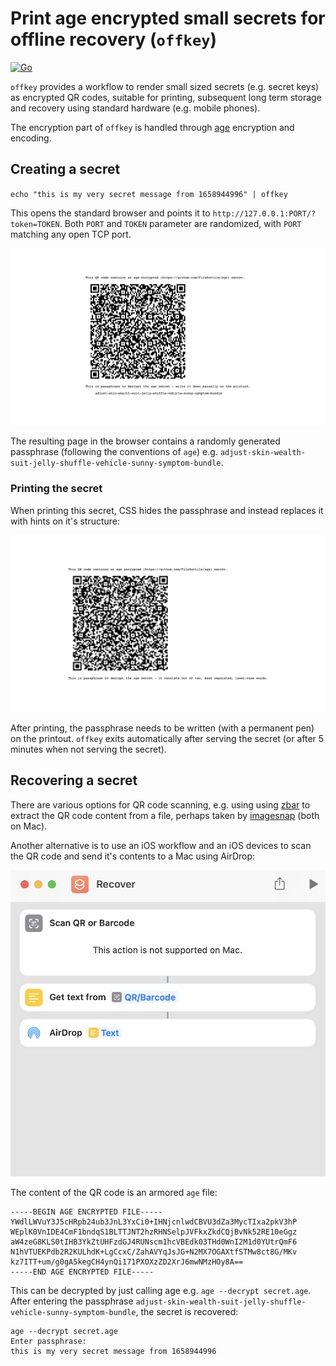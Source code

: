 # Print age encrypted small secrets for offline recovery (`offkey`)

[![Go](https://github.com/yawn/offkey/actions/workflows/go.yml/badge.svg)](https://github.com/yawn/offkey/actions/workflows/go.yml)

`offkey` provides a workflow to render small sized secrets (e.g. secret keys) as encrypted QR codes, suitable for printing, subsequent long term storage and recovery using standard hardware (e.g. mobile phones).

The encryption part of `offkey` is handled through [age](https://github.com/FiloSottile/age) encryption and encoding.

## Creating a secret

`echo "this is my very secret message from 1658944996" | offkey`

This opens the standard browser and points it to `http://127.0.0.1:PORT/?token=TOKEN`. Both `PORT` and `TOKEN` parameter are randomized, with `PORT` matching any open TCP port.

![secret in the browser](.readme/secret-with-passphrase.png)

The resulting page in the browser contains a randomly generated passphrase (following the conventions of `age`) e.g. `adjust-skin-wealth-suit-jelly-shuffle-vehicle-sunny-symptom-bundle`.

### Printing the secret

When printing this secret, CSS hides the passphrase and instead replaces it with hints on it's structure:

![secret in the printer](.readme/secret-for-printing.png)

After printing, the passphrase needs to be written (with a permanent pen) on the printout. `offkey` exits automatically after serving the secret (or after 5 minutes when not serving the secret).

## Recovering a secret

There are various options for QR code scanning, e.g. using  using [zbar](https://formulae.brew.sh/formula/zbar) to extract the QR code content from a file, perhaps taken by [imagesnap](https://formulae.brew.sh/formula/imagesnap) (both on Mac).

Another alternative is to use an iOS workflow and an iOS devices to scan the QR code and send it's contents to a Mac using AirDrop:

![recovery with shortcuts](.readme/shortcuts.png)

The content of the QR code is an armored `age` file:

```
-----BEGIN AGE ENCRYPTED FILE-----
YWdlLWVuY3J5cHRpb24ub3JnL3YxCi0+IHNjcnlwdCBVU3dZa3MycTIxa2pkV3hP
WEplK0VnIDE4CmF1bndqS1BLTTJNT2hzRHNSelpJVFkxZkdCQjBvNk52RE10eGgz
aW4zeG8KLS0tIHB3YkZtUHFzdGJ4RUNscm1hcVBEdk03THd0WnI2M1d0YUtrQmF6
N1hVTUEKPdb2R2KULhdK+LgCcxC/ZahAVYqJsJG+N2MX7OGAXtfSTMw8ct8G/MKv
kz7ITT+um/g0gA5kegCH4ynQi171PXOXzZD2XrJ6mwNMzHOy8A==
-----END AGE ENCRYPTED FILE-----
```

This can be decrypted by just calling age e.g. `age --decrypt secret.age`. After entering the passphrase `adjust-skin-wealth-suit-jelly-shuffle-vehicle-sunny-symptom-bundle`, the secret is recovered:

```
age --decrypt secret.age 
Enter passphrase: 
this is my very secret message from 1658944996
```
